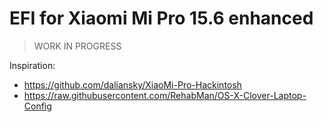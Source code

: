 # EFI for Xiaomi Mi Pro 15.6 enhanced

> WORK IN PROGRESS


Inspiration:
- https://github.com/daliansky/XiaoMi-Pro-Hackintosh
- https://raw.githubusercontent.com/RehabMan/OS-X-Clover-Laptop-Config

